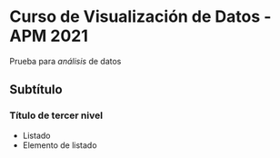# Curso de Visualización de Datos - APM 2021

Prueba para *análisis* de datos

## Subtítulo
### Título de tercer nivel
* Listado
* Elemento de listado


